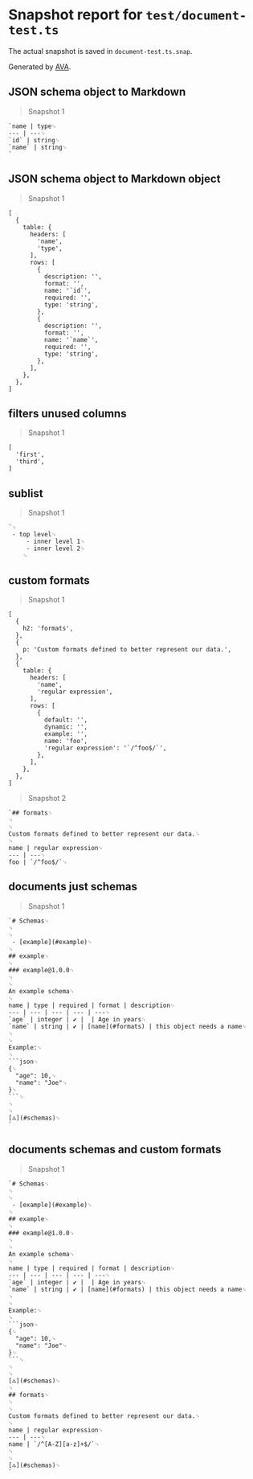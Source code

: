# Snapshot report for `test/document-test.ts`

The actual snapshot is saved in `document-test.ts.snap`.

Generated by [AVA](https://ava.li).

## JSON schema object to Markdown

> Snapshot 1

    `name | type␊
    --- | ---␊
    `id` | string␊
    `name` | string␊
    `

## JSON schema object to Markdown object

> Snapshot 1

    [
      {
        table: {
          headers: [
            'name',
            'type',
          ],
          rows: [
            {
              description: '',
              format: '',
              name: '`id`',
              required: '',
              type: 'string',
            },
            {
              description: '',
              format: '',
              name: '`name`',
              required: '',
              type: 'string',
            },
          ],
        },
      },
    ]

## filters unused columns

> Snapshot 1

    [
      'first',
      'third',
    ]

## sublist

> Snapshot 1

    `␊
     - top level␊
         - inner level 1␊
         - inner level 2␊
        ␊
    

## custom formats

> Snapshot 1

    [
      {
        h2: 'formats',
      },
      {
        p: 'Custom formats defined to better represent our data.',
      },
      {
        table: {
          headers: [
            'name',
            'regular expression',
          ],
          rows: [
            {
              default: '',
              dynamic: '',
              example: '',
              name: 'foo',
              'regular expression': '`/^foo$/`',
            },
          ],
        },
      },
    ]

> Snapshot 2

    `## formats␊
    ␊
    ␊
    Custom formats defined to better represent our data.␊
    ␊
    name | regular expression␊
    --- | ---␊
    foo | `/^foo$/`␊
    

## documents just schemas

> Snapshot 1

    `# Schemas␊
    ␊
    ␊
     - [example](#example)␊
    ␊
    ## example␊
    ␊
    ### example@1.0.0␊
    ␊
    ␊
    An example schema␊
    ␊
    name | type | required | format | description␊
    --- | --- | --- | --- | ---␊
    `age` | integer | ✔ |  | Age in years␊
    `name` | string | ✔ | [name](#formats) | this object needs a name␊
    ␊
    ␊
    Example:␊
    ␊
    ```json␊
    {␊
      "age": 10,␊
      "name": "Joe"␊
    }␊
    ```␊
    ␊
    ␊
    [🔝](#schemas)␊
    `

## documents schemas and custom formats

> Snapshot 1

    `# Schemas␊
    ␊
    ␊
     - [example](#example)␊
    ␊
    ## example␊
    ␊
    ### example@1.0.0␊
    ␊
    ␊
    An example schema␊
    ␊
    name | type | required | format | description␊
    --- | --- | --- | --- | ---␊
    `age` | integer | ✔ |  | Age in years␊
    `name` | string | ✔ | [name](#formats) | this object needs a name␊
    ␊
    ␊
    Example:␊
    ␊
    ```json␊
    {␊
      "age": 10,␊
      "name": "Joe"␊
    }␊
    ```␊
    ␊
    ␊
    [🔝](#schemas)␊
    ␊
    ## formats␊
    ␊
    ␊
    Custom formats defined to better represent our data.␊
    ␊
    name | regular expression␊
    --- | ---␊
    name | `/^[A-Z][a-z]+$/`␊
    ␊
    ␊
    [🔝](#schemas)␊
    `
